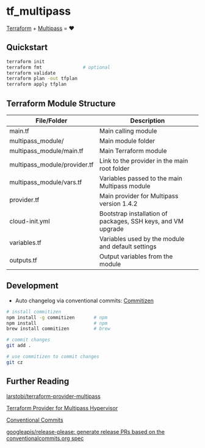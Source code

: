 # tf_multipass

[Terraform](https://www.terraform.io/) + [Multipass](https://multipass.run/) = :heart:

## Quickstart
```bash
terraform init
terraform fmt               # optional
terraform validate
terraform plan -out tfplan
terraform apply tfplan
```

## Terraform Module Structure

| File/Folder                 | Description                                                  |
|-----------------------------|--------------------------------------------------------------|
| main.tf                     | Main calling module                                          |
| multipass_module/           | Main module folder                                           |
| multipass_module/main.tf    | Main Terraform module                                        |
| multipass_module/provider.tf| Link to the provider in the main root folder                 |
| multipass_module/vars.tf    | Variables passed to the main Multipass module                |
| provider.tf                 | Main provider for Multipass version 1.4.2                    |
| cloud-init.yml              | Bootstrap installation of packages, SSH keys, and VM upgrade |
| variables.tf                | Variables used by the module and default settings            |
| outputs.tf                  | Output variables from the module                             |

## Development
* Auto changelog via conventional commits: [Commitizen](https://commitizen-tools.github.io/commitizen/)
```bash
# install commitizen
npm install -g commitizen       # npm
npm install                     # npm
brew install commitizen         # brew

# commit changes
git add .

# use commitizen to commit changes
git cz
```

## Further Reading
[larstobi/terraform-provider-multipass](https://github.com/larstobi/terraform-provider-multipass)

[Terraform Provider for Multipass Hypervisor](https://registry.terraform.io/providers/larstobi/multipass/1.4.2)  

[Conventional Commits](https://www.conventionalcommits.org/en/v1.0.0/)

[googleapis/release-please: generate release PRs based on the conventionalcommits.org spec](https://github.com/googleapis/release-please)
